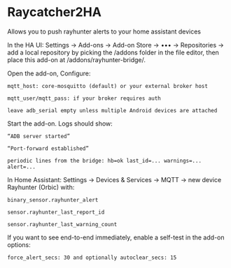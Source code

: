 # Raycatcher2HA
Allows you to push rayhunter alerts to your home assistant devices




In the HA UI: Settings → Add-ons → Add-on Store → ••• → Repositories → add a local repository by picking the /addons folder in the file editor, then place this add-on at /addons/rayhunter-bridge/.

Open the add-on, Configure:

    mqtt_host: core-mosquitto (default) or your external broker host

    mqtt_user/mqtt_pass: if your broker requires auth

    leave adb_serial empty unless multiple Android devices are attached

Start the add-on. Logs should show:

    “ADB server started”

    “Port-forward established”

    periodic lines from the bridge: hb=ok last_id=... warnings=... alert=...

In Home Assistant: Settings → Devices & Services → MQTT → new device Rayhunter (Orbic) with:

    binary_sensor.rayhunter_alert

    sensor.rayhunter_last_report_id

    sensor.rayhunter_last_warning_count

If you want to see end-to-end immediately, enable a self-test in the add-on options:

    force_alert_secs: 30 and optionally autoclear_secs: 15
